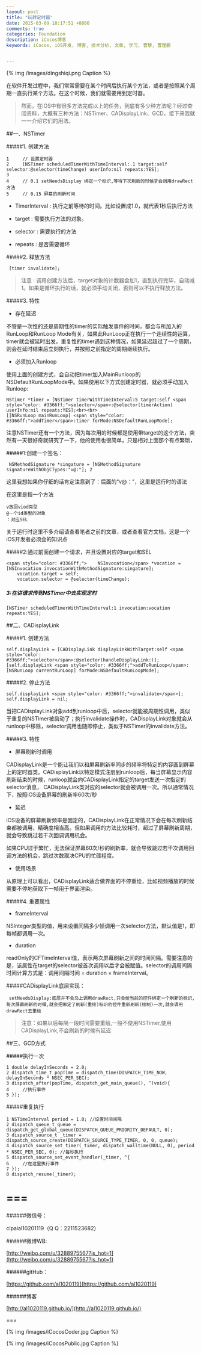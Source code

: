 ```yaml
---
layout: post
title: "玩转定时器"
date: 2015-03-09 18:17:51 +0800
comments: true
categories: Foundation
description: iCocos博客
keywords: iCocos, iOS开发, 博客, 技术分析, 文章, 学习, 曹黎, 曹理鹏


---
```


 {% img /images/dingshiqi.png Caption %}  

在软件开发过程中，我们常常需要在某个时间后执行某个方法，或者是按照某个周期一直执行某个方法。在这个时候，我们就需要用到定时器。

> 然而，在iOS中有很多方法完成以上的任务，到底有多少种方法呢？经过查阅资料，大概有三种方法：NSTimer、CADisplayLink、GCD。接下来我就一一介绍它们的用法。



<!--more-->




##一、NSTimer

#####1. 创建方法

	1     // 设置定时器
	2     [NSTimer scheduledTimerWithTimeInterval:.1 target:self selector:@selector(timeChange) userInfo:nil repeats:YES];
	3     
	4     // 0.1 setNeedsDisplay 绑定一个标识,等待下次刷新的时候才会调用drawRect方法
	5     // 0.15 屏幕的刷新时间
	
+ TimerInterval : 执行之前等待的时间。比如设置成1.0，就代表1秒后执行方法

+ target : 需要执行方法的对象。

+ selector : 需要执行的方法

+ repeats : 是否需要循环

#####2. 释放方法

	 [timer invalidate]; 

> 注意 :
调用创建方法后，target对象的计数器会加1，直到执行完毕，自动减1。如果是循环执行的话，就必须手动关闭，否则可以不执行释放方法。

#####3. 特性

+ 存在延迟

不管是一次性的还是周期性的timer的实际触发事件的时间，都会与所加入的RunLoop和RunLoop Mode有关，如果此RunLoop正在执行一个连续性的运算，timer就会被延时出发。重复性的timer遇到这种情况，如果延迟超过了一个周期，则会在延时结束后立刻执行，并按照之前指定的周期继续执行。

+ 必须加入Runloop

使用上面的创建方式，会自动把timer加入MainRunloop的NSDefaultRunLoopMode中。如果使用以下方式创建定时器，就必须手动加入Runloop:

 
	NSTimer *timer = [NSTimer timerWithTimeInterval:5 target:self <span style="color: #3366ff;">selector</span>:@selector(timerAction) userInfo:nil repeats:YES];<br><br>
	[[NSRunLoop mainRunLoop] <span style="color: #3366ff;">addTimer</span>:timer forMode:NSDefaultRunLoopMode];
 注意NSTimer还有一个方法，因为每次用的时候都是使用带target的这个方法，突然有一天很好奇就研究了一下，他的使用也很简单，只是相对上面那个有点繁琐，

#####1:创建一个签名：

	 NSMethodSignature *singature = [NSMethodSignature signatureWithObjCTypes:"v@:"]; 2  

这里我想如果你仔细的话肯定注意到了：后面的“v@：”，这里是运行时的语法

在这里是指一个方法

	v放回viod类型
	@一个id类型的对象
	：对应SEL
	
关于运行时这里不多介绍请查看笔者之前的文章，或者查看官方文档，这是一个iOS开发者必须会的知识点

#####2:通过前面创建一个请求，并且设置对应的target和SEL


	<span style="color: #3366ff;">    NSInvocation</span> *vocation = [NSInvocation invocationWithMethodSignature:singature];
	    vocation.target = self;
	    vocation.selector = @selector(timeChange);
##### 3:在讲请求传到NSTimer中去实现定时

	[NSTimer scheduledTimerWithTimeInterval:1 invocation:vocation repeats:YES]; 

 

##二、CADisplayLink

#####1. 创建方法
 
	self.displayLink = [CADisplayLink displayLinkWithTarget:self <span style="color: #3366ff;">selector</span>:@selector(handleDisplayLink:)];   
	[self.displayLink <span style="color: #3366ff;">addToRunLoop</span>:[NSRunLoop currentRunLoop] forMode:NSDefaultRunLoopMode];
 

#####2. 停止方法

  
	self.displayLink <span style="color: #3366ff;">invalidate</span>]; 
	self.displayLink = nil;
	         
 当把CADisplayLink对象add到runloop中后，selector就能被周期性调用，类似于重复的NSTimer被启动了；执行invalidate操作时，CADisplayLink对象就会从runloop中移除，selector调用也随即停止，类似于NSTimer的invalidate方法。
 

#####3. 特性

+ 屏幕刷新时调用

CADisplayLink是一个能让我们以和屏幕刷新率同步的频率将特定的内容画到屏幕上的定时器类。CADisplayLink以特定模式注册到runloop后，每当屏幕显示内容刷新结束的时候，runloop就会向CADisplayLink指定的target发送一次指定的selector消息， CADisplayLink类对应的selector就会被调用一次。所以通常情况下，按照iOS设备屏幕的刷新率60次/秒

* 延迟

iOS设备的屏幕刷新频率是固定的，CADisplayLink在正常情况下会在每次刷新结束都被调用，精确度相当高。但如果调用的方法比较耗时，超过了屏幕刷新周期，就会导致跳过若干次回调调用机会。

如果CPU过于繁忙，无法保证屏幕60次/秒的刷新率，就会导致跳过若干次调用回调方法的机会，跳过次数取决CPU的忙碌程度。

* 使用场景

从原理上可以看出，CADisplayLink适合做界面的不停重绘，比如视频播放的时候需要不停地获取下一帧用于界面渲染。

#####4. 重要属性

* frameInterval

NSInteger类型的值，用来设置间隔多少帧调用一次selector方法，默认值是1，即每帧都调用一次。

* duration

readOnly的CFTimeInterval值，表示两次屏幕刷新之间的时间间隔。需要注意的是，该属性在target的selector被首次调用以后才会被赋值。selector的调用间隔时间计算方式是：调用间隔时间 = duration × frameInterval。

#####CADisplayLink底层实现：

     setNeedsDisplay:底层并不会马上调用drawRect,只会给当前的控件绑定一个刷新的标识,每次屏幕刷新的时候,就会把绑定了刷新(重绘)标识的控件重新刷新(绘制)一次,就会调用drawRect去重绘


>  注意：如果以后每隔一段时间需要重绘,一般不使用NSTimer,使用CADisplayLink,不会刷新的时候有延迟

 

##三、GCD方式

#####执行一次
	 
	1 double delayInSeconds = 2.0;
	2 dispatch_time_t popTime = dispatch_time(DISPATCH_TIME_NOW, delayInSeconds * NSEC_PER_SEC); 
	3 dispatch_after(popTime, dispatch_get_main_queue(), ^(void){ 
	4     //执行事件
	5 });
 

#####重复执行
	 
	1 NSTimeInterval period = 1.0; //设置时间间隔
	2 dispatch_queue_t queue = dispatch_get_global_queue(DISPATCH_QUEUE_PRIORITY_DEFAULT, 0);
	3 dispatch_source_t _timer = dispatch_source_create(DISPATCH_SOURCE_TYPE_TIMER, 0, 0, queue);
	4 dispatch_source_set_timer(_timer, dispatch_walltime(NULL, 0), period * NSEC_PER_SEC, 0); //每秒执行
	5 dispatch_source_set_event_handler(_timer, ^{
	6     //在这里执行事件
	7 });
	8 dispatch_resume(_timer);
 




===
===


######微信号：
	
clpaial10201119（Q Q：2211523682）
    
######微博WB:

[http://weibo.com/u/3288975567?is_hot=1](http://weibo.com/u/3288975567?is_hot=1)

######gitHub：


[https://github.com/al1020119](https://github.com/al1020119)
	
######博客

[http://al1020119.github.io/](http://al1020119.github.io/)

===

{% img /images/iCocosCoder.jpg Caption %}  

{% img /images/iCocosPublic.jpg Caption %}  